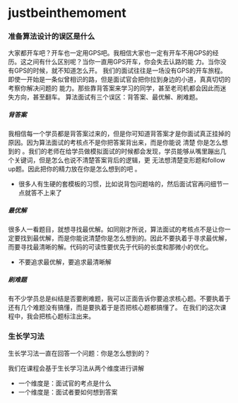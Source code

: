 # justbeinthemoment

### 

### 准备算法设计的误区是什么

⼤家都开⻋吧？开⻋也⼀定⽤GPS吧。我相信⼤家也⼀定有开⻋不⽤GPS的经历。这之间有什么区别呢？当你⼀直⽤GPS开⻋，你会失去认路的能 ⼒。当你没有GPS的时候，就不知道怎么开。 我们的⾯试往往是⼀场没有GPS的开⻋旅程。即使⼀开始是⼀条似曾相识的路，但是⾯试官会把你拉到身边的⼩道，真真切切的考察你解决问题的 能⼒。那些靠背答案来学习的同学，甚⾄⽼司机都会因此⽽迷失⽅向，甚⾄翻⻋。 算法⾯试有三个误区：背答案、最优解、刷难题。

##### 背答案

我相信每⼀个学员都是背答案过来的，但是你可知道背答案才是你⾯试真正挂掉的原因。因为算法⾯试的考核点不是你把答案背出来，⽽是你能说 清楚 你是怎么想到的 。我们的⽼师在给学员做模拟⾯试的时候都会发现，学员能够从嘴⾥蹦出⼏个关键词，但是怎么也说不清楚答案背后的逻辑，更 ⽆法想清楚变形题和follow up题。因此把你的精⼒放在你是怎么想到的吧 。

* 很多人有生硬的套模板的习惯，比如说背包问题啥的，然后面试官再问细节一点就答不上来了

##### 最优解

很多⼈⼀看题⽬，就想寻找最优解。如同刚才所说，算法⾯试的考核点不是让你⼀定要找到最优解，⽽是你能说清楚你是怎么想到的。因此不要执着于寻求最优解，⽽要寻找最清晰的解。代码的可读性要优先于代码的⻓度和那微⼩的优化。

* 不要追求最优解，要追求最清晰解

##### 刷难题

有不少学员总是纠结是否要刷难题，我可以正⾯告诉你要追求核⼼题。不要执着于还有⼏个难题没有搞懂，⽽是要执着于是否把核⼼题都搞懂了。 在我们的这次课程中，我会把核⼼题标注出来。

### ⽣⻓学习法

⽣⻓学习法一直在回答⼀个问题：你是怎么想到的？

我们在课程会基于⽣⻓学习法从两个维度进⾏讲解

* ⼀个维度是：⾯试官的考点是什么
* ⼀个维度是：⾯试者要如何想到答案



